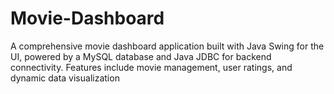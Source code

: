 # Movie-Dashboard
A comprehensive movie dashboard application built with Java Swing for the UI, powered by a MySQL database and Java JDBC for backend connectivity. Features include movie management, user ratings, and dynamic data visualization

